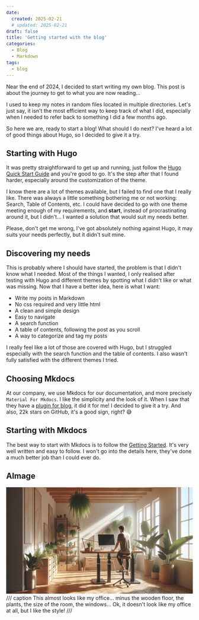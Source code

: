 ```yaml
---
date: 
  created: 2025-02-21
  # updated: 2025-02-21
draft: false
title: 'Getting started with the blog'
categories:
  - Blog
  - Markdown
tags:
  - blog
---
```


Near the end of 2024, I decided to start writing my own blog. This post is about the journey to get to what you are now reading...
<!-- more -->
I used to keep my notes in random files located in multiple directories. Let's just say, it isn't the most efficient way to keep track of what I did, especially when I needed to refer back to something I did a few months ago.

So here we are, ready to start a blog! What should I do next? I've heard a lot of good things about Hugo, so I decided to give it a try.

## Starting with Hugo

It was pretty straightforward to get up and running, just follow the [Hugo Quick Start Guide](https://gohugo.io/getting-started/quick-start/) and you're good to go. It's the step after that I found harder, especially around the customization of the theme.

I know there are a lot of themes available, but I failed to find one that I really like. There was always a little something bothering me or not working: Search, Table of Contents, etc. I could have decided to go with one theme meeting enough of my requirements, and **start**, instead of procrastinating around it, but I didn't... I wanted a solution that would suit my needs better.

Please, don't get me wrong, I've got absolutely nothing against Hugo, it may suits your needs perfectly, but it didn't suit mine.

## Discovering my needs

This is probably where I should have started, the problem is that I didn't know what I needed. Most of the things I wanted, I only realised after testing with Hugo and different themes by spotting what I didn't like or what was missing.
Now that I have a better idea, here is what I want:

- Write my posts in Markdown
- No css required and very little html
- A clean and simple design
- Easy to navigate
- A search function
- A table of contents, following the post as you scroll
- A way to categorize and tag my posts

I really feel like a lot of those are covered with Hugo, but I struggled especially with the search function and the table of contents. I also wasn't fully satisfied with the different themes I tried.

## Choosing Mkdocs

At our company, we use Mkdocs for our documentation, and more precisely `Material For Mkdocs`. I like the simplicity and the look of it. When I saw that they have a [plugin for blog](https://squidfunk.github.io/mkdocs-material/plugins/blog/), it did it for me! I decided to give it a try. And also, 22k stars on GitHub, it's a good sign, right? 😅

## Starting with Mkdocs

The best way to start with Mkdocs is to follow the [Getting Started](https://squidfunk.github.io/mkdocs-material/getting-started/). It's very well written and easy to follow. I won't go into the details here, they've done a much better job than I could ever do.

## AImage

![AI Generated image - Nordic style office, with someone sitting at the desk ready to start typing](ai-nordic-office.png)
/// caption
This almost looks like my office... minus the wooden floor, the plants, the size of the room, the windows... Ok, it doesn't look like my office at all, but I like the style!
///
